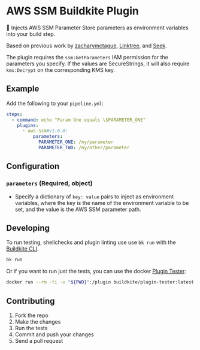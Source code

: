 # AWS SSM Buildkite Plugin

🔑 Injects AWS SSM Parameter Store parameters as environment variables into your build step.

Based on previous work by [zacharymctague](https://github.com/zacharymctague/aws-ssm-buildkite-plugin), [Linktree](https://github.com/blstrco/aws-sm-buildkite-plugin), and [Seek](https://github.com/seek-oss/aws-sm-buildkite-plugin).

The plugin requires the `ssm:GetParameters` IAM permission for the parameters you specify. If the values are SecureStrings, it will also require `kms:Decrypt` on the corresponding KMS key.

## Example

Add the following to your `pipeline.yml`:

```yml
steps:
  - command: echo "Param One equals \$PARAMETER_ONE"
    plugins:
      - aws-ssm#v1.0.0:
          parameters:
            PARAMETER_ONE: /my/parameter
            PARAMETER_TWO: /my/other/parameter
```

## Configuration

### `parameters` (Required, object)

- Specify a dictionary of `key: value` pairs to inject as environment variables, where the key is the name of the
  environment variable to be set, and the value is the AWS SSM parameter path.

## Developing

To run testing, shellchecks and plugin linting use use `bk run` with the [Buildkite CLI](https://github.com/buildkite/cli).

```bash
bk run
```

Or if you want to run just the tests, you can use the docker [Plugin Tester](https://github.com/buildkite-plugins/buildkite-plugin-tester):

```bash
docker run --rm -ti -v "${PWD}":/plugin buildkite/plugin-tester:latest
```

## Contributing

1. Fork the repo
2. Make the changes
3. Run the tests
4. Commit and push your changes
5. Send a pull request
